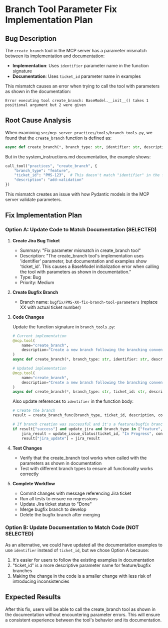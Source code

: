# Branch Tool Parameter Fix Implementation Plan

## Bug Description

The `create_branch` tool in the MCP server has a parameter mismatch between its implementation and documentation:

- **Implementation**: Uses `identifier` parameter name in the function signature
- **Documentation**: Uses `ticket_id` parameter name in examples

This mismatch causes an error when trying to call the tool with parameters as shown in the documentation:

```
Error executing tool create_branch: BaseModel.__init__() takes 1 positional argument but 2 were given
```

## Root Cause Analysis

When examining `src/mcp_server_practices/tools/branch_tools.py`, we found that the `create_branch` function is defined as:

```python
async def create_branch(*, branch_type: str, identifier: str, description: Any = None, update_jira: bool = True)
```

But in the system_instructions.md documentation, the example shows:

```python
call_tool("practices", "create_branch", {
    "branch_type": "feature",
    "ticket_id": "PMS-123",  # This doesn't match "identifier" in the function
    "description": "add-validation"
})
```

This mismatch creates an issue with how Pydantic models in the MCP server validate parameters.

## Fix Implementation Plan

### Option A: Update Code to Match Documentation (SELECTED)

1. **Create Jira Bug Ticket**
   - Summary: "Fix parameter mismatch in create_branch tool"
   - Description: "The create_branch tool's implementation uses 'identifier' parameter, but documentation and examples show 'ticket_id'. This causes a BaseModel initialization error when calling the tool with parameters as shown in documentation."
   - Type: Bug
   - Priority: Medium

2. **Create Bugfix Branch**
   - Branch name: `bugfix/PMS-XX-fix-branch-tool-parameters` (replace XX with actual ticket number)

3. **Code Changes**
   
   Update the function signature in `branch_tools.py`:

   ```python
   # Current implementation
   @mcp.tool(
       name="create_branch",
       description="Create a new branch following the branching convention"
   )
   async def create_branch(*, branch_type: str, identifier: str, description: Any = None, update_jira: bool = True) -> List[TextContent]:
   ```

   ```python
   # Updated implementation
   @mcp.tool(
       name="create_branch",
       description="Create a new branch following the branching convention"
   )
   async def create_branch(*, branch_type: str, ticket_id: str, description: Any = None, update_jira: bool = True) -> List[TextContent]:
   ```

   Also update references to `identifier` in the function body:

   ```python
   # Create the branch
   result = create_branch_func(branch_type, ticket_id, description, config)
   
   # If branch creation was successful and it's a feature/bugfix branch, update Jira
   if result["success"] and update_jira and branch_type in ["feature", "bugfix"]:
       jira_result = update_issue_status(ticket_id, "In Progress", config)
       result["jira_update"] = jira_result
   ```

4. **Test Changes**
   - Verify that the create_branch tool works when called with the parameters as shown in documentation
   - Test with different branch types to ensure all functionality works correctly

5. **Complete Workflow**
   - Commit changes with message referencing Jira ticket
   - Run all tests to ensure no regressions
   - Update Jira ticket status to "Done"
   - Merge bugfix branch to develop
   - Delete the bugfix branch after merging

### Option B: Update Documentation to Match Code (NOT SELECTED)

As an alternative, we could have updated all the documentation examples to use `identifier` instead of `ticket_id`, but we chose Option A because:

1. It's easier for users to follow the existing examples in documentation
2. "ticket_id" is a more descriptive parameter name for feature/bugfix branches
3. Making the change in the code is a smaller change with less risk of introducing inconsistencies

## Expected Results

After this fix, users will be able to call the create_branch tool as shown in the documentation without encountering parameter errors. This will ensure a consistent experience between the tool's behavior and its documentation.
